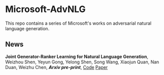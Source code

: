 # Microsoft-AdvNLG

This repo contains a series of Microsoft's works on adversarial natural language generation.

## News

**Joint Generator-Ranker Learning for Natural Language Generation**, Weizhou Shen, Yeyun Gong, Yelong Shen, Song Wang, Xiaojun Quan, Nan Duan, Weizhu Chen, ***Arxiv pre-print***, [Code](https://github.com/microsoft/advNLG/tree/main/JGR) [Paper](https://arxiv.org/abs/2206.13974)